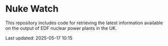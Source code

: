 # Nuke Watch

This repository includes code for retrieving the latest information available on the output of EDF nuclear power plants in the UK.

Last updated: 2025-05-17 10:15